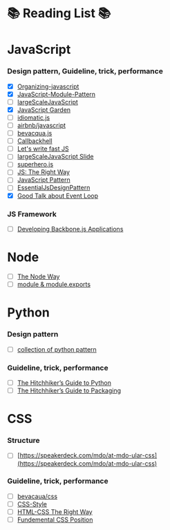 :books: Reading List :books:
==

JavaScript
==
### Design pattern, Guideline, trick, performance
- [x] [Organizing-javascript](http://alistapart.com/article/the-design-of-code-organizing-javascript)  
- [x] [JavaScript-Module-Pattern](https://css-tricks.com/how-do-you-structure-javascript-the-module-pattern-edition/)  
- [ ] [largeScaleJavaScript](http://addyosmani.com/largescalejavascript/)  
- [x] [JavaScript Garden](http://bonsaiden.github.io/JavaScript-Garden/zhtw/)  
- [ ] [idiomatic.js](https://github.com/rwaldron/idiomatic.js)  
- [ ] [airbnb/javascript](https://github.com/airbnb/javascript)  
- [ ] [bevacqua.js](https://github.com/bevacqua/js)  
- [ ] [Callbackhell](http://callbackhell.com/)  
- [ ] [Let's write fast JS](https://medium.com/the-javascript-collection/lets-write-fast-javascript-2b03c5575d9e)  
- [ ] [largeScaleJavaScript Slide](http://www.slideshare.net/AddyOsmani/largescale-javascript-development)  
- [ ] [superhero.js](https://github.com/superherojs/superherojs)  
- [ ] [JS: The Right Way](http://jstherightway.org/)  
- [ ] [JavaScript Pattern](https://github.com/shichuan/javascript-patterns)  
- [ ] [EssentialJsDesignPattern](http://addyosmani.com/resources/essentialjsdesignpatterns/book/)
- [x] [Good Talk about Event Loop](https://youtu.be/8aGhZQkoFbQ)

### JS Framework
- [ ] [Developing Backbone.js Applications](http://addyosmani.github.io/backbone-fundamentals/)

Node
==
- [ ] [The Node Way](http://thenodeway.io/)
- [ ] [module & module.exports](https://cnodejs.org/topic/5231a630101e574521e45ef8)

Python  
==
### Design pattern  
- [ ] [collection of python pattern](https://github.com/faif/python-patterns)  

### Guideline, trick, performance
- [ ] [The Hitchhiker’s Guide to Python](http://docs.python-guide.org/en/latest/)  
- [ ] [The Hitchhiker’s Guide to Packaging](http://the-hitchhikers-guide-to-packaging.readthedocs.org/en/latest/index.html)

CSS  
==
### Structure  
- [ ] [https://speakerdeck.com/mdo/at-mdo-ular-css](https://speakerdeck.com/mdo/at-mdo-ular-css)   

### Guideline, trick, performance  
- [ ] [bevacaua/css](https://github.com/bevacqua/css)  
- [ ] [CSS-Style](https://github.com/byrichardpowell/CSS-Style)    
- [ ] [HTML-CSS The Right Way](https://github.com/renoirb/htmlcsstherightway)  
- [ ] [Fundemental CSS Position](http://www.barelyfitz.com/screencast/html-training/css/positioning/)
